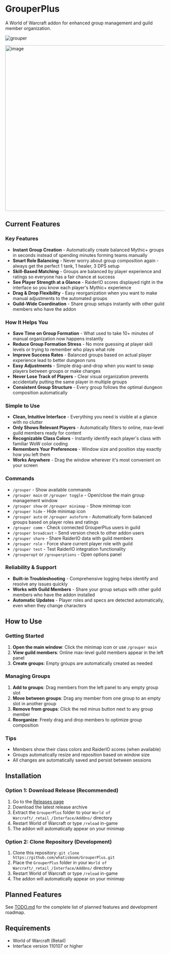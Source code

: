 # GrouperPlus

A World of Warcraft addon for enhanced group management and guild member organization.

![grouper](https://github.com/user-attachments/assets/f553b305-568a-417d-9977-a5d525fcb704) 

<img width="944" height="522" alt="image" src="https://github.com/user-attachments/assets/4cf55b62-c612-45bd-b399-248140734dc7" />


## Current Features

### Key Features
- **Instant Group Creation** - Automatically create balanced Mythic+ groups in seconds instead of spending minutes forming teams manually
- **Smart Role Balancing** - Never worry about group composition again - always get the perfect 1 tank, 1 healer, 3 DPS setup
- **Skill-Based Matching** - Groups are balanced by player experience and ratings so everyone has a fair chance at success
- **See Player Strength at a Glance** - RaiderIO scores displayed right in the interface so you know each player's Mythic+ experience
- **Drag & Drop Flexibility** - Easy reorganization when you want to make manual adjustments to the automated groups
- **Guild-Wide Coordination** - Share group setups instantly with other guild members who have the addon

### How It Helps You
- **Save Time on Group Formation** - What used to take 10+ minutes of manual organization now happens instantly
- **Reduce Group Formation Stress** - No more guessing at player skill levels or trying to remember who plays what role
- **Improve Success Rates** - Balanced groups based on actual player experience lead to better dungeon runs
- **Easy Adjustments** - Simple drag-and-drop when you want to swap players between groups or make changes
- **Never Lose Track of Players** - Clear visual organization prevents accidentally putting the same player in multiple groups
- **Consistent Group Structure** - Every group follows the optimal dungeon composition automatically

### Simple to Use
- **Clean, Intuitive Interface** - Everything you need is visible at a glance with no clutter
- **Only Shows Relevant Players** - Automatically filters to online, max-level guild members ready for content
- **Recognizable Class Colors** - Instantly identify each player's class with familiar WoW color coding
- **Remembers Your Preferences** - Window size and position stay exactly how you left them
- **Works Anywhere** - Drag the window wherever it's most convenient on your screen

### Commands
- `/grouper` - Show available commands
- `/grouper main` or `/grouper toggle` - Open/close the main group management window
- `/grouper show` or `/grouper minimap` - Show minimap icon
- `/grouper hide` - Hide minimap icon
- `/grouper auto` or `/grouper autoform` - Automatically form balanced groups based on player roles and ratings
- `/grouper comm` - Check connected GrouperPlus users in guild
- `/grouper broadcast` - Send version check to other addon users
- `/grouper share` - Share RaiderIO data with guild members
- `/grouper role` - Force share current player role with guild
- `/grouper test` - Test RaiderIO integration functionality
- `/grouperopt` or `/grouperptions` - Open options panel

### Reliability & Support
- **Built-in Troubleshooting** - Comprehensive logging helps identify and resolve any issues quickly
- **Works with Guild Members** - Share your group setups with other guild members who have the addon installed
- **Automatic Updates** - Player roles and specs are detected automatically, even when they change characters

## How to Use

### Getting Started
1. **Open the main window**: Click the minimap icon or use `/grouper main`
2. **View guild members**: Online max-level guild members appear in the left panel
3. **Create groups**: Empty groups are automatically created as needed

### Managing Groups
1. **Add to groups**: Drag members from the left panel to any empty group slot
2. **Move between groups**: Drag any member from one group to an empty slot in another group
3. **Remove from groups**: Click the red minus button next to any group member
4. **Reorganize**: Freely drag and drop members to optimize group composition

### Tips
- Members show their class colors and RaiderIO scores (when available)
- Groups automatically resize and reposition based on window size
- All changes are automatically saved and persist between sessions

## Installation

### Option 1: Download Release (Recommended)
1. Go to the [Releases page](https://github.com/whatisboom/GrouperPlus/releases)
2. Download the latest release archive
3. Extract the `GrouperPlus` folder to your `World of Warcraft/_retail_/Interface/AddOns/` directory
4. Restart World of Warcraft or type `/reload` in-game
5. The addon will automatically appear on your minimap

### Option 2: Clone Repository (Development)
1. Clone this repository: `git clone https://github.com/whatisboom/GrouperPlus.git`
2. Place the `GrouperPlus` folder in your `World of Warcraft/_retail_/Interface/AddOns/` directory
3. Restart World of Warcraft or type `/reload` in-game
4. The addon will automatically appear on your minimap

## Planned Features

See [TODO.md](TODO.md) for the complete list of planned features and development roadmap.

## Requirements

- World of Warcraft (Retail)
- Interface version 110107 or higher

